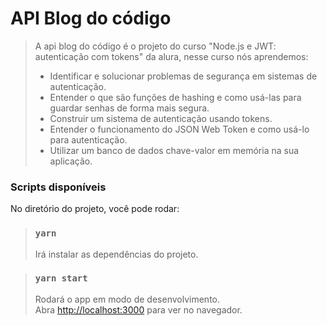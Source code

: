 # API Blog do código
> A api blog do código é o projeto do curso "Node.js e JWT: autenticação com tokens" da alura, nesse curso nós aprendemos:
> - Identificar e solucionar problemas de segurança em sistemas de autenticação.
> - Entender o que são funções de hashing e como usá-las para guardar senhas de forma mais segura.
> - Construir um sistema de autenticação usando tokens.
> - Entender o funcionamento do JSON Web Token e como usá-lo para autenticação.
> - Utilizar um banco de dados chave-valor em memória na sua aplicação.

### Scripts disponíveis
No diretório do projeto, você pode rodar:
> ### `yarn`
> Irá instalar as dependências do projeto.

> ### `yarn start`
> Rodará o app em modo de desenvolvimento.\
> Abra [http://localhost:3000](http://localhost:3000) para ver no navegador.

